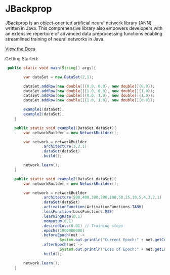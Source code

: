 # JBackprop
JBackprop is an object-oriented artificial neural network library (ANN) written in Java. This comprehensive library also empowers developers with an extensive repertoire of advanced data preprocessing functions enabling streamlined training of neural networks in Java.

[View the Docs](https://kirstenali.github.io/JBackprop/)

Getting Started:

```java
 public static void main(String[] args){

        var dataSet = new DataSet(2,1);

        dataSet.addRow(new double[]{0.0, 0.0}, new double[]{0.0});
        dataSet.addRow(new double[]{1.0, 0.0}, new double[]{1.0});
        dataSet.addRow(new double[]{0.0, 1.0}, new double[]{1.0});
        dataSet.addRow(new double[]{1.0, 1.0}, new double[]{0.0});

        example1(dataSet);
        example2(dataSet);
    }

    public static void example1(DataSet dataSet){
        var networkBuilder = new NetworkBuilder();

        var network = networkBuilder
                .architecture(3,2,1)
                .dataSet(dataSet)
                .build();

        network.learn();
    }

    public static void example2(DataSet dataSet){
        var networkBuilder = new NetworkBuilder();

        var network = networkBuilder
                .architecture(500,400,300,200,100,50,25,10,5,4,3,2,1)
                .dataSet(dataSet)
                .activationFunction(ActivationFunctions.TANH)
                .lossFunction(LossFunctions.MSE)
                .learningRate(0.1)
                .momentum(0.1)
                .desiredLoss(0.01) // Training stops
                .epochs(1000000000)
                .beforeEpoch(net ->
                        System.out.println("Current Epoch:" + net.getCurrentEpoch()))
                .afterEpoch(net ->
                        System.out.println("Loss of Epoch:" + net.getLossOfEpoch() + "\n"))
                .build();

        network.learn();
    }
```
